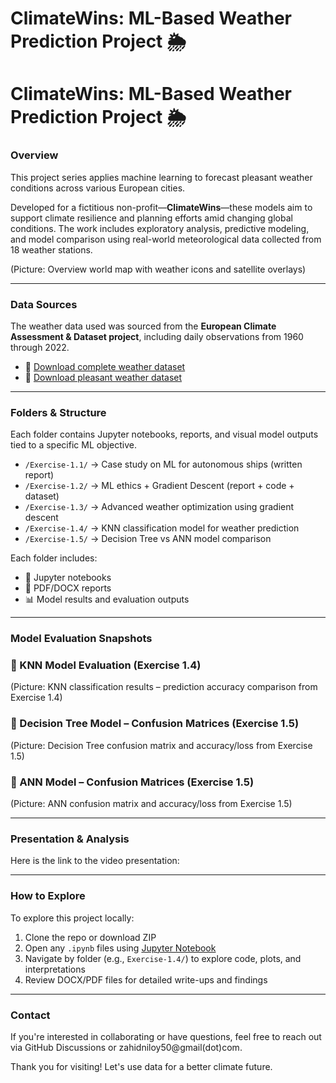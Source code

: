 # ClimateWins: ML-Based Weather Prediction Project 🌦️

# ClimateWins: ML-Based Weather Prediction Project 🌦️

### Overview
This project series applies machine learning to forecast pleasant weather conditions across various European cities.

Developed for a fictitious non-profit—**ClimateWins**—these models aim to support climate resilience and planning efforts amid changing global conditions. The work includes exploratory analysis, predictive modeling, and model comparison using real-world meteorological data collected from 18 weather stations.

(Picture: Overview world map with weather icons and satellite overlays)

---

### Data Sources
The weather data used was sourced from the **European Climate Assessment & Dataset project**, including daily observations from 1960 through 2022.

- 📅 [Download complete weather dataset](https://www.ecad.eu/dailydata/index.php)
- 📅 [Download pleasant weather dataset](https://www.ecad.eu/dailydata/index.php)

---

### Folders & Structure
Each folder contains Jupyter notebooks, reports, and visual model outputs tied to a specific ML objective.

- `/Exercise-1.1/` → Case study on ML for autonomous ships (written report)
- `/Exercise-1.2/` → ML ethics + Gradient Descent (report + code + dataset)
- `/Exercise-1.3/` → Advanced weather optimization using gradient descent
- `/Exercise-1.4/` → KNN classification model for weather prediction
- `/Exercise-1.5/` → Decision Tree vs ANN model comparison

Each folder includes:
- 📓 Jupyter notebooks  
- 📄 PDF/DOCX reports  
- 📊 Model results and evaluation outputs  

---

### Model Evaluation Snapshots

### 🔷 KNN Model Evaluation (Exercise 1.4)
(Picture: KNN classification results – prediction accuracy comparison from Exercise 1.4)

### 🔶 Decision Tree Model – Confusion Matrices (Exercise 1.5)
(Picture: Decision Tree confusion matrix and accuracy/loss from Exercise 1.5)

### 🔷 ANN Model – Confusion Matrices (Exercise 1.5)
(Picture: ANN confusion matrix and accuracy/loss from Exercise 1.5)

---

### Presentation & Analysis
Here is the link to the video presentation:



---

### How to Explore
To explore this project locally:

1. Clone the repo or download ZIP  
2. Open any `.ipynb` files using [Jupyter Notebook](https://jupyter.org/)  
3. Navigate by folder (e.g., `Exercise-1.4/`) to explore code, plots, and interpretations  
4. Review DOCX/PDF files for detailed write-ups and findings  

---

### Contact
If you're interested in collaborating or have questions, feel free to reach out via GitHub Discussions or zahidniloy50@gmail(dot)com.

Thank you for visiting! Let's use data for a better climate future.



